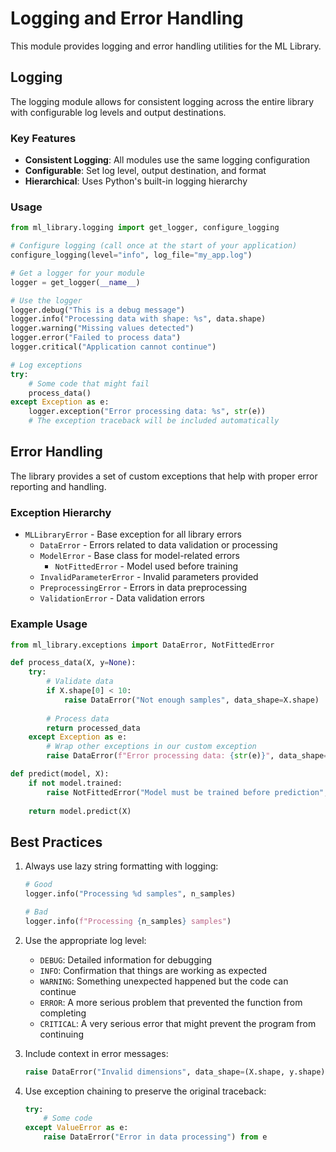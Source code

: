 # Logging and Error Handling

This module provides logging and error handling utilities for the ML Library.

## Logging

The logging module allows for consistent logging across the entire library with configurable log levels and output destinations.

### Key Features

- **Consistent Logging**: All modules use the same logging configuration
- **Configurable**: Set log level, output destination, and format
- **Hierarchical**: Uses Python's built-in logging hierarchy

### Usage

```python
from ml_library.logging import get_logger, configure_logging

# Configure logging (call once at the start of your application)
configure_logging(level="info", log_file="my_app.log")

# Get a logger for your module
logger = get_logger(__name__)

# Use the logger
logger.debug("This is a debug message")
logger.info("Processing data with shape: %s", data.shape)
logger.warning("Missing values detected")
logger.error("Failed to process data")
logger.critical("Application cannot continue")

# Log exceptions
try:
    # Some code that might fail
    process_data()
except Exception as e:
    logger.exception("Error processing data: %s", str(e))
    # The exception traceback will be included automatically
```

## Error Handling

The library provides a set of custom exceptions that help with proper error reporting and handling.

### Exception Hierarchy

- `MLLibraryError` - Base exception for all library errors
  - `DataError` - Errors related to data validation or processing
  - `ModelError` - Base class for model-related errors
    - `NotFittedError` - Model used before training
  - `InvalidParameterError` - Invalid parameters provided
  - `PreprocessingError` - Errors in data preprocessing
  - `ValidationError` - Data validation errors

### Example Usage

```python
from ml_library.exceptions import DataError, NotFittedError

def process_data(X, y=None):
    try:
        # Validate data
        if X.shape[0] < 10:
            raise DataError("Not enough samples", data_shape=X.shape)
            
        # Process data
        return processed_data
    except Exception as e:
        # Wrap other exceptions in our custom exception
        raise DataError(f"Error processing data: {str(e)}", data_shape=X.shape) from e

def predict(model, X):
    if not model.trained:
        raise NotFittedError("Model must be trained before prediction", model_type=model.__class__.__name__)
    
    return model.predict(X)
```

## Best Practices

1. Always use lazy string formatting with logging:
   ```python
   # Good
   logger.info("Processing %d samples", n_samples)
   
   # Bad
   logger.info(f"Processing {n_samples} samples")
   ```

2. Use the appropriate log level:
   - `DEBUG`: Detailed information for debugging
   - `INFO`: Confirmation that things are working as expected
   - `WARNING`: Something unexpected happened but the code can continue
   - `ERROR`: A more serious problem that prevented the function from completing
   - `CRITICAL`: A very serious error that might prevent the program from continuing

3. Include context in error messages:
   ```python
   raise DataError("Invalid dimensions", data_shape=(X.shape, y.shape))
   ```

4. Use exception chaining to preserve the original traceback:
   ```python
   try:
       # Some code
   except ValueError as e:
       raise DataError("Error in data processing") from e
   ```
